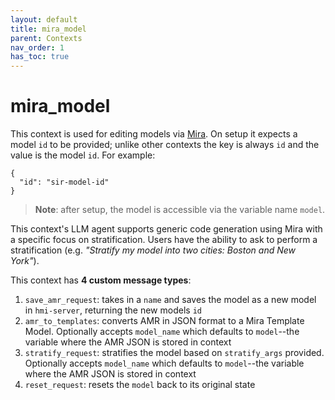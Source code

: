 ```yaml
---
layout: default
title: mira_model
parent: Contexts
nav_order: 1
has_toc: true
---
```


# mira_model

This context is used for editing models via [Mira](https://github.com/gyorilab/mira). On setup it expects a model `id` to be provided; unlike other contexts the key is always `id` and the value is the model `id`. For example:

```
{
  "id": "sir-model-id"
}
```

> **Note**: after setup, the model is accessible via the variable name `model`.

This context's LLM agent supports generic code generation using Mira with a specific focus on stratification. Users have the ability to ask to perform a stratification (e.g. _"Stratify my model into two cities: Boston and New York"_).

This context has **4 custom message types**:

1. `save_amr_request`: takes in a `name` and saves the model as a new model in `hmi-server`, returning the new models `id`
2. `amr_to_templates`: converts AMR in JSON format to a Mira Template Model. Optionally accepts `model_name` which defaults to `model`--the variable where the AMR JSON is stored in context
3. `stratify_request`: stratifies the model based on `stratify_args` provided. Optionally accepts `model_name` which defaults to `model`--the variable where the AMR JSON is stored in context
4. `reset_request`: resets the `model` back to its original state
